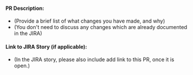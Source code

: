 
#### PR Description:
- (Provide a brief list of what changes you have made, and why)
- (You don't need to discuss any changes which are already documented in the JIRA)

#### Link to JIRA Story (if applicable):
- (In the JIRA story, please also include add link to this PR, once it is open.)

